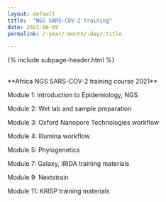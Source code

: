 ```yaml
---
layout: default
title:  "NGS SARS-COV-2 training"
date: 2021-06-09
permalink: /:year/:month/:day/:title

---
```


{% include subpage-header.html %}

 <br />
**Africa NGS SARS-COV-2 training course 2021**

Module 1:   Introduction to Epidemiology, NGS

Module 2:   Wet lab and sample preparation

Module 3:   Oxford Nanopore Technologies workflow

Module 4:   Illumina workflow

Module 5:   Phylogenetics

Module 7:   Galaxy, IRIDA training materials

Module 9:  Nextstrain

Module 11:  KRISP training materials